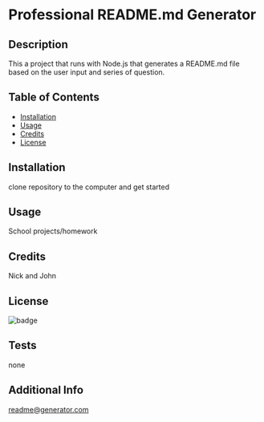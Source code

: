 # Professional README.md Generator

  ## Description
   This a project that runs with Node.js that generates a README.md file based on the user input and series of question.

  ## Table of Contents
  * [Installation](#installation)
  * [Usage](#usage)
  * [Credits](#credits)
  * [License](#license)

  ## Installation
  clone repository to the computer and get started

  ## Usage
  School projects/homework

  ## Credits
  Nick and John

  ## License
  ![badge](https://img.shields.io/badge/license-mit-brightgreen)
 

  ## Tests
  none

  ## Additional Info
  readme@generator.com
